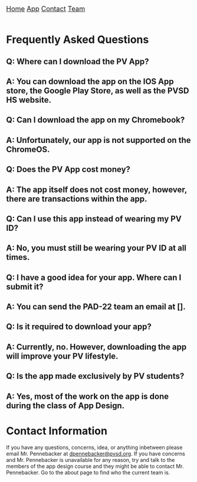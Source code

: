 <div class="topnav">
  <font size="4">
  <a class="active" href="https://jblasek.github.io/Pad22/">Home</a>
  <a class="active" href="https://jblasek.github.io/Pad22/pvapp.html">App</a>
  <a href="https://jblasek.github.io/Pad22/contact.html">Contact</a>
  <a href="https://jblasek.github.io/Pad22/team.html">Team</a>
  </font>
</div>
<br/>

# Frequently Asked Questions

## Q: Where can I download the PV App?
## A: You can download the app on the IOS App store, the Google Play Store, as well as the PVSD HS website.

## Q: Can I download the app on my Chromebook?
## A: Unfortunately, our app is not supported on the ChromeOS.

## Q: Does the PV App cost money?
## A: The app itself does not cost money, however, there are transactions within the app.

## Q: Can I use this app instead of wearing my PV ID?
## A: No, you must still be wearing your PV ID at all times.

## Q: I have a good idea for your app. Where can I submit it?
## A: You can send the PAD-22 team an email at [].

## Q: Is it required to download your app?
## A: Currently, no. However, downloading the app will improve your PV lifestyle.

## Q: Is the app made exclusively by PV students?
## A: Yes, most of the work on the app is done during the class of App Design.


# Contact Information 
If you have any questions, concerns, idea, or anything inbetween please email Mr. Pennebacker at dpennebacker@pvsd.org[](mailto:dpennebacker@pvsd.org). If you have concerns and Mr. Pennebacker is unavailable for any reason, try and talk to the members of the app design course and they might be able to contact Mr. Pennebacker. Go to the about page to find who the current team is.

